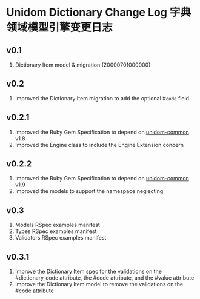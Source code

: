 # Unidom Dictionary Change Log 字典领域模型引擎变更日志

## v0.1
1. Dictionary Item model & migration (20000701000000)

## v0.2
1. Improved the Dictionary Item migration to add the optional #``code`` field

## v0.2.1
1. Improved the Ruby Gem Specification to depend on [unidom-common](https://github.com/topbitdu/unidom-common) v1.8
2. Improved the Engine class to include the Engine Extension concern

## v0.2.2
1. Improved the Ruby Gem Specification to depend on [unidom-common](https://github.com/topbitdu/unidom-common) v1.9
2. Improved the models to support the namespace neglecting

## v0.3
1. Models RSpec examples manifest
2. Types RSpec examples manifest
3. Validators RSpec examples manifest

## v0.3.1
1. Improve the Dictionary Item spec for the validations on the #dictionary_code attribute, the #code attribute, and the #value attribute
2. Improve the Dictionary Item model to remove the validations on the #code attribute
